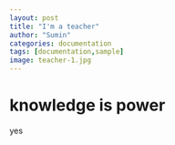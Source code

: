 ```yaml
---
layout: post
title: "I'm a teacher"
author: "Sumin"
categories: documentation
tags: [documentation,sample]
image: teacher-1.jpg
---
```


# knowledge is power

yes
